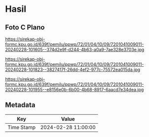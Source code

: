 # Hasil

## Foto C Plano

https://sirekap-obj-formc.kpu.go.id/639f/pemilu/ppwp/72/01/04/10/09/7201041009011-20240228-101605--374d2e9f-d244-4b63-a0a9-7ae328e3703e.jpg

https://sirekap-obj-formc.kpu.go.id/639f/pemilu/ppwp/72/01/04/10/09/7201041009011-20240228-101823--3827417f-26dd-4ef2-977c-75572ea015da.jpg

https://sirekap-obj-formc.kpu.go.id/639f/pemilu/ppwp/72/01/04/10/09/7201041009011-20240228-101955--e8156e0b-6b00-4b68-8917-6aacd7e34dea.jpg


## Metadata

| Key        | Value               |
| ---------- | ------------------- |
| Time Stamp | 2024-02-28 11:00:00 |




